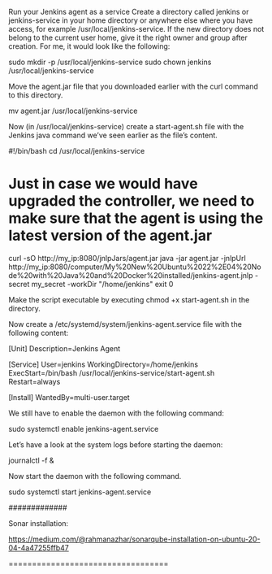 Run your Jenkins agent as a service
Create a directory called jenkins or jenkins-service in your home directory or anywhere else where you have access, for example /usr/local/jenkins-service. If the new directory does not belong to the current user home, give it the right owner and group after creation. For me, it would look like the following:

sudo mkdir -p /usr/local/jenkins-service
sudo chown jenkins /usr/local/jenkins-service

Move the agent.jar file that you downloaded earlier with the curl command to this directory.


mv agent.jar /usr/local/jenkins-service

Now (in /usr/local/jenkins-service) create a start-agent.sh file with the Jenkins java command we’ve seen earlier as the file’s content.

#!/bin/bash
cd /usr/local/jenkins-service
# Just in case we would have upgraded the controller, we need to make sure that the agent is using the latest version of the agent.jar
curl -sO http://my_ip:8080/jnlpJars/agent.jar
java -jar agent.jar -jnlpUrl http://my_ip:8080/computer/My%20New%20Ubuntu%2022%2E04%20Node%20with%20Java%20and%20Docker%20installed/jenkins-agent.jnlp -secret my_secret -workDir "/home/jenkins"
exit 0



Make the script executable by executing chmod +x start-agent.sh in the directory.

Now create a /etc/systemd/system/jenkins-agent.service file with the following content:

[Unit]
Description=Jenkins Agent

[Service]
User=jenkins
WorkingDirectory=/home/jenkins
ExecStart=/bin/bash /usr/local/jenkins-service/start-agent.sh
Restart=always

[Install]
WantedBy=multi-user.target



We still have to enable the daemon with the following command:

sudo systemctl enable jenkins-agent.service

Let’s have a look at the system logs before starting the daemon:

journalctl -f &

Now start the daemon with the following command.


sudo systemctl start jenkins-agent.service


#############

Sonar installation:

https://medium.com/@rahmanazhar/sonarqube-installation-on-ubuntu-20-04-4a47255ffb47

==================================



